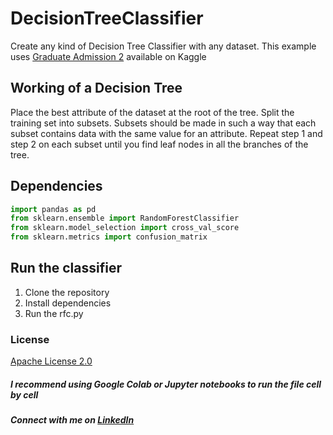 # DecisionTreeClassifier
Create any kind of Decision Tree Classifier with any dataset. 
This example uses [Graduate Admission 2](https://www.kaggle.com/mohansacharya/graduate-admissions) available on Kaggle

## Working of a Decision Tree
Place the best attribute of the dataset at the root of the tree.
Split the training set into subsets. Subsets should be made in such a way that each subset contains data with the same value for an attribute.
Repeat step 1 and step 2 on each subset until you find leaf nodes in all the branches of the tree.

## Dependencies
```python
import pandas as pd
from sklearn.ensemble import RandomForestClassifier
from sklearn.model_selection import cross_val_score
from sklearn.metrics import confusion_matrix
```

## Run the classifier
1. Clone the repository 
2. Install dependencies
3. Run the rfc.py 

### License
[Apache License 2.0](https://github.com/ani-poroorkara/RandomForestClassifier/blob/master/LICENSE)

##### I recommend using Google Colab or Jupyter notebooks to run the file cell by cell
##### Connect with me on [LinkedIn](https://www.linkedin.com/in/anirudh-poroorkara-34900017b/)
